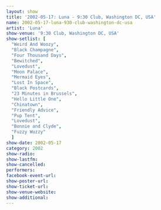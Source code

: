 ```yaml
---
layout: show
title: '2002-05-17: Luna - 9:30 Club, Washington DC, USA'
name: 2002-05-17-luna-930-club-washington-dc-usa
artist: 'Luna'
show-venue: '9:30 Club, Washington DC, USA'
show-setlist: [
  "Weird And Woozy",
  "Black Champagne",
  "Four Thousand Days",
  "Bewitched",
  "Lovedust",
  "Moon Palace",
  "Mermaid Eyes",
  "Lost In Space",
  "Black Postcards",
  "23 Minutes in Brussels",
  "Hello Little One",
  "Chinatown",
  "Friendly Advice",
  "Pup Tent",
  "Lovedust",
  "Bonnie and Clyde",
  "Fuzzy Wuzzy"
  ]
show-date: 2002-05-17
category: 2002
show-radio: 
show-lastfm: 
show-cancelled: 
performers: 
facebook-event-url: 
show-poster-url: 
show-ticket-url: 
show-venue-website: 
show-additional: 
---
```


